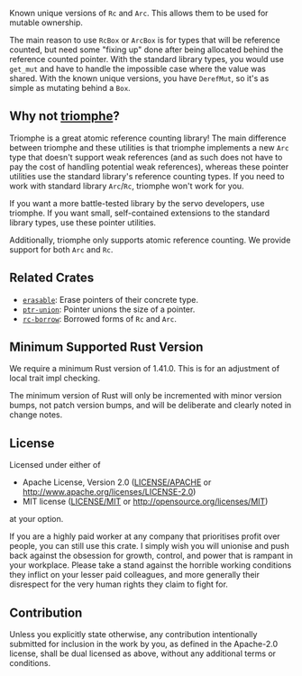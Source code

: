 Known unique versions of `Rc` and `Arc`.
This allows them to be used for mutable ownership.

The main reason to use `RcBox` or `ArcBox` is for types that will be reference counted,
but need some "fixing up" done after being allocated behind the reference counted pointer.
With the standard library types, you would use `get_mut` and have to handle the impossible
case where the value was shared. With the known unique versions, you have `DerefMut`,
so it's as simple as mutating behind a `Box`.

## Why not [triomphe](https://crates.io/crates/triomphe)?

Triomphe is a great atomic reference counting library!
The main difference between triomphe and these utilities is that
triomphe implements a new `Arc` type that doesn't support weak references
(and as such does not have to pay the cost of handling potential weak references),
whereas these pointer utilities use the standard library's reference counting types.
If you need to work with standard library `Arc`/`Rc`, triomphe won't work for you.

If you want a more battle-tested library by the servo developers, use triomphe.
If you want small, self-contained extensions to the standard library types,
use these pointer utilities.

Additionally, triomphe only supports atomic reference counting.
We provide support for both `Arc` and `Rc`.

## Related Crates

- [`erasable`](https://lib.rs/crates/erasable): Erase pointers of their concrete type.
- [`ptr-union`](https://lib.rs/crates/ptr-union): Pointer unions the size of a pointer.
- [`rc-borrow`](https://lib.rs/crates/rc-borrow): Borrowed forms of `Rc` and `Arc`.

## Minimum Supported Rust Version

We require a minimum Rust version of 1.41.0.
This is for an adjustment of local trait impl checking.

The minimum version of Rust will only be incremented with minor version bumps,
not patch version bumps, and will be deliberate and clearly noted in change notes.

## License

Licensed under either of

 * Apache License, Version 2.0
   ([LICENSE/APACHE](../../LICENSE/APACHE) or http://www.apache.org/licenses/LICENSE-2.0)
 * MIT license
   ([LICENSE/MIT](../../LICENSE/MIT) or http://opensource.org/licenses/MIT)

at your option.

If you are a highly paid worker at any company that prioritises profit over
people, you can still use this crate. I simply wish you will unionise and push
back against the obsession for growth, control, and power that is rampant in
your workplace. Please take a stand against the horrible working conditions
they inflict on your lesser paid colleagues, and more generally their
disrespect for the very human rights they claim to fight for.

## Contribution

Unless you explicitly state otherwise, any contribution intentionally submitted
for inclusion in the work by you, as defined in the Apache-2.0 license, shall be
dual licensed as above, without any additional terms or conditions.
